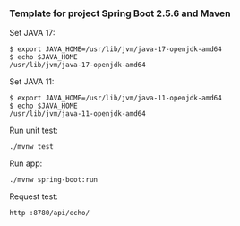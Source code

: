 ### Template for project Spring Boot 2.5.6 and Maven

Set JAVA 17:

````shell
$ export JAVA_HOME=/usr/lib/jvm/java-17-openjdk-amd64
$ echo $JAVA_HOME
/usr/lib/jvm/java-17-openjdk-amd64
````

Set JAVA 11:

````shell
$ export JAVA_HOME=/usr/lib/jvm/java-11-openjdk-amd64
$ echo $JAVA_HOME
/usr/lib/jvm/java-11-openjdk-amd64
````

Run unit test:

````shell
./mvnw test
````

Run app:
````shell
./mvnw spring-boot:run
````

Request test:

````shell
http :8780/api/echo/
````
